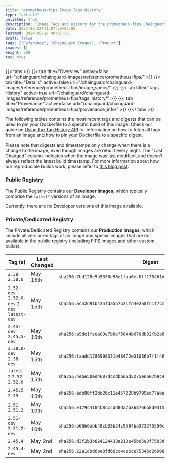 ```yaml
---
title: "prometheus-fips Image Tags History"
type: "article"
unlisted: true
description: "Image Tags and History for the prometheus-fips Chainguard Image"
date: 2023-06-22T11:07:52+02:00
lastmod: 2024-05-16 00:37:58
draft: false
tags: ["Reference", "Chainguard Images", "Product"]
images: []
weight: 700
toc: true
---
```


{{< tabs >}}
{{< tab title="Overview" active=false url="/chainguard/chainguard-images/reference/prometheus-fips/" >}}
{{< tab title="Details" active=false url="/chainguard/chainguard-images/reference/prometheus-fips/image_specs/" >}}
{{< tab title="Tags History" active=true url="/chainguard/chainguard-images/reference/prometheus-fips/tags_history/" >}}
{{< tab title="Provenance" active=false url="/chainguard/chainguard-images/reference/prometheus-fips/provenance_info/" >}}
{{</ tabs >}}

The following tables contains the most recent tags and digests that can be used to pin your Dockerfile to a specific build of this image. Check our guide on [Using the Tag History API](/chainguard/chainguard-images/using-the-tag-history-api/) for information on how to fetch all tags from an image and how to pin your Dockerfile to a specific digest.

Please note that digests and timestamps only change when there is a change to the image, even though images are rebuilt every night. The "Last Changed" column indicates when the image was last modified, and doesn't always reflect the latest build timestamp. For more information about how our reproducible builds work, please refer to [this blog post](https://www.chainguard.dev/unchained/reproducing-chainguards-reproducible-image-builds).

### Public Registry
The Public Registry contains our **Developer Images**, which typically comprise the `latest*` versions of an image.

Currently, there are no Developer versions of this image available.

### Private/Dedicated Registry
The Private/Dedicated Registry contains our **Production Images**, which include all versioned tags of an image and special images that are not available in the public registry (including FIPS images and other custom builds).

| Tag (s)                                       | Last Changed | Digest                                                                    |
|-----------------------------------------------|--------------|---------------------------------------------------------------------------|
|  `2.38` `2.38.0`                              | May 15th     | `sha256:7bd128e5b5358e98e1faa6ec0ff135461dcc487a14a2540a504830f0b6583704` |
|  `2.52-dev` `2.52.0-dev` `2-dev` `latest-dev` | May 15th     | `sha256:ac52d91b435fda5b7b21fd4e2a8fc1f7cca4cc70d9c41e28af78390d9f692b06` |
|  `2.45-dev` `2.45.5-dev`                      | May 15th     | `sha256:a9de1feea09e7b8ef5044b070db32fb2a686cdead73e38c1b3696dc07a1006ce` |
|  `2.38.0-dev` `2.38-dev`                      | May 15th     | `sha256:faadd1786998331b48472e31086b7f1f46326c49a0f2fbbe51dd1cf83ced7c9c` |
|  `latest` `2` `2.52` `2.52.0`                 | May 15th     | `sha256:4ebe50ed4607dccdbb66d2275e6607b9c4565a9f1c29390bfde0f2e8553068ae` |
|  `2.45.5` `2.45`                              | May 15th     | `sha256:adb86ff2dd26c11e457228b9799ed77aba43db4ae5409c5358ee2e1a0c236bb5` |
|  `2.51` `2.51.2`                              | May 10th     | `sha256:e179c4104b8cccdd8da7b368766b8d9315e1fbf3b3ee73d78be95e784a140453` |
|  `2.51-dev` `2.51.2-dev`                      | May 10th     | `sha256:b66b6abb48cb33b24c9564ba373275550c0aa3dc7fbf6825774480009bc50390` |
|  `2.45.4`                                     | May 2nd      | `sha256:d3f2b3b824124438a213e45b05e3f7503d95752ca854cba3ca741f225e083e59` |
|  `2.45.4-dev`                                 | May 2nd      | `sha256:22a1d9d6be8fd66cc4ce6ce75346d269082ee05efbc428b380cc3173ed38738d` |

